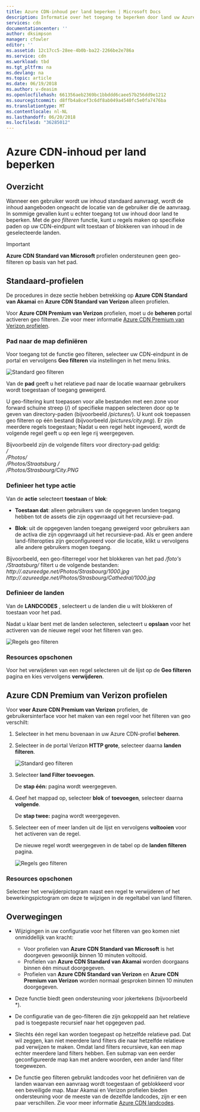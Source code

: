 ```yaml
---
title: Azure CDN-inhoud per land beperken | Microsoft Docs
description: Informatie over het toegang te beperken door land uw Azure CDN-inhoud via de functie geo filteren.
services: cdn
documentationcenter: ''
author: dksimpson
manager: cfowler
editor: ''
ms.assetid: 12c17cc5-28ee-4b0b-ba22-2266be2e786a
ms.service: cdn
ms.workload: tbd
ms.tgt_pltfrm: na
ms.devlang: na
ms.topic: article
ms.date: 06/19/2018
ms.author: v-deasim
ms.openlocfilehash: 661356aeb2369bc1bbddd6caee57b256dd9e1212
ms.sourcegitcommit: d8ffb4a8cef3c6df8ab049a4540fc5e0fa7476ba
ms.translationtype: MT
ms.contentlocale: nl-NL
ms.lasthandoff: 06/20/2018
ms.locfileid: "36285012"
---
```

# <a name="restrict-azure-cdn-content-by-country"></a>Azure CDN-inhoud per land beperken

## <a name="overview"></a>Overzicht
Wanneer een gebruiker wordt uw inhoud standaard aanvraagt, wordt de inhoud aangeboden ongeacht de locatie van de gebruiker die de aanvraag. In sommige gevallen kunt u echter toegang tot uw inhoud door land te beperken. Met de *geo filteren* functie, kunt u regels maken op specifieke paden op uw CDN-eindpunt wilt toestaan of blokkeren van inhoud in de geselecteerde landen.

> [!IMPORTANT]
> **Azure CDN Standard van Microsoft** profielen ondersteunen geen geo-filteren op basis van het pad.
> 

## <a name="standard-profiles"></a>Standaard-profielen
De procedures in deze sectie hebben betrekking op **Azure CDN Standard van Akamai** en **Azure CDN Standard van Verizon** alleen profielen. 

Voor **Azure CDN Premium van Verizon** profielen, moet u de **beheren** portal activeren geo filteren. Zie voor meer informatie [Azure CDN Premium van Verizon profielen](#azure-cdn-premium-from-verizon-profiles).

### <a name="define-the-directory-path"></a>Pad naar de map definiëren
Voor toegang tot de functie geo filteren, selecteer uw CDN-eindpunt in de portal en vervolgens **Geo filteren** via instellingen in het menu links. 

![Standard geo filteren](./media/cdn-filtering/cdn-geo-filtering-standard.png)

Van de **pad** geeft u het relatieve pad naar de locatie waarnaar gebruikers wordt toegestaan of toegang geweigerd. 

U geo-filtering kunt toepassen voor alle bestanden met een zone voor forward schuine streep (/) of specifieke mappen selecteren door op te geven van directory-paden (bijvoorbeeld */pictures/*). U kunt ook toepassen geo filteren op één bestand (bijvoorbeeld */pictures/city.png*). Er zijn meerdere regels toegestaan; Nadat u een regel hebt ingevoerd, wordt de volgende regel geeft u op een lege rij weergegeven.

Bijvoorbeeld zijn de volgende filters voor directory-pad geldig:   
*/*                                 
*/Photos/*     
*/Photos/Straatsburg /*     
*/Photos/Strasbourg/City.PNG*

### <a name="define-the-type-of-action"></a>Definieer het type actie

Van de **actie** selecteert **toestaan** of **blok**: 

- **Toestaan dat**: alleen gebruikers van de opgegeven landen toegang hebben tot de assets die zijn opgevraagd uit het recursieve-pad.

- **Blok**: uit de opgegeven landen toegang geweigerd voor gebruikers aan de activa die zijn opgevraagd uit het recursieve-pad. Als er geen andere land-filteropties zijn geconfigureerd voor die locatie, klikt u vervolgens alle andere gebruikers mogen toegang.

Bijvoorbeeld, een geo-filterregel voor het blokkeren van het pad */foto's /Straatsburg/* filtert u de volgende bestanden:     
*http://<endpoint>.azureedge.net/Photos/Strasbourg/1000.jpg*
*http://<endpoint>.azureedge.net/Photos/Strasbourg/Cathedral/1000.jpg*

### <a name="define-the-countries"></a>Definieer de landen
Van de **LANDCODES** , selecteert u de landen die u wilt blokkeren of toestaan voor het pad. 

Nadat u klaar bent met de landen selecteren, selecteert u **opslaan** voor het activeren van de nieuwe regel voor het filteren van geo. 

![Regels geo filteren](./media/cdn-filtering/cdn-geo-filtering-rules.png)

### <a name="clean-up-resources"></a>Resources opschonen
Voor het verwijderen van een regel selecteren uit de lijst op de **Geo filteren** pagina en kies vervolgens **verwijderen**.

## <a name="azure-cdn-premium-from-verizon-profiles"></a>Azure CDN Premium van Verizon profielen
Voor **voor Azure CDN Premium van Verizon** profielen, de gebruikersinterface voor het maken van een regel voor het filteren van geo verschilt:

1. Selecteer in het menu bovenaan in uw Azure CDN-profiel **beheren**.

2. Selecteer in de portal Verizon **HTTP grote**, selecteer daarna **landen filteren**.

    ![Standard geo filteren](./media/cdn-filtering/cdn-geo-filtering-premium.png)

3. Selecteer **land Filter toevoegen**.

    De **stap één:** pagina wordt weergegeven.

4. Geef het mappad op, selecteer **blok** of **toevoegen**, selecteer daarna **volgende**.

    De **stap twee:** pagina wordt weergegeven. 

5. Selecteer een of meer landen uit de lijst en vervolgens **voltooien** voor het activeren van de regel. 
    
    De nieuwe regel wordt weergegeven in de tabel op de **landen filteren** pagina.

    ![Regels geo filteren](./media/cdn-filtering/cdn-geo-filtering-premium-rules.png)

### <a name="clean-up-resources"></a>Resources opschonen
Selecteer het verwijderpictogram naast een regel te verwijderen of het bewerkingspictogram om deze te wijzigen in de regeltabel van land filteren.

## <a name="considerations"></a>Overwegingen
* Wijzigingen in uw configuratie voor het filteren van geo komen niet onmiddellijk van kracht:
   * Voor profielen van **Azure CDN Standard van Microsoft** is het doorgeven gewoonlijk binnen 10 minuten voltooid. 
   * Profielen van **Azure CDN Standard van Akamai** worden doorgaans binnen één minuut doorgegeven. 
   * Profielen van **Azure CDN Standard van Verizon** en **Azure CDN Premium van Verizon** worden normaal gesproken binnen 10 minuten doorgegeven. 
 
* Deze functie biedt geen ondersteuning voor jokertekens (bijvoorbeeld *).

* De configuratie van de geo-filteren die zijn gekoppeld aan het relatieve pad is toegepaste recursief naar het opgegeven pad.

* Slechts één regel kan worden toegepast op hetzelfde relatieve pad. Dat wil zeggen, kan niet meerdere land filters die naar hetzelfde relatieve pad verwijzen te maken. Omdat land filters recursieve, kan een map echter meerdere land filters hebben. Een submap van een eerder geconfigureerde map kan met andere woorden, een ander land filter toegewezen.

* De functie geo filteren gebruikt landcodes voor het definiëren van de landen waarvan een aanvraag wordt toegestaan of geblokkeerd voor een beveiligde map. Maar Akamai en Verizon profielen bieden ondersteuning voor de meeste van de dezelfde landcodes, zijn er een paar verschillen. Zie voor meer informatie [Azure CDN landcodes](https://msdn.microsoft.com/library/mt761717.aspx). 

